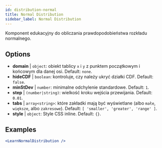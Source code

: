 ```yaml
---
id: distribution-normal
title: Normal Distribution
sidebar_label: Normal Distribution
---
```


Komponent edukacyjny do obliczania prawdopodobieństwa rozkładu normalnego.

## Options

* __domain__ | `object`: obiekt tablicy `x` i `y` z punktem początkowym i końcowym dla danej osi. Default: `none`.
* __hideCDF__ | `boolean`: kontroluje, czy należy ukryć działki CDF. Default: `false`.
* __minStDev__ | `number`: minimalne odchylenie standardowe. Default: `1`.
* __step__ | `(number|string)`: wielkość kroku wejścia przewijania. Default: `0.01`.
* __tabs__ | `array<string>`: które zakładki mają być wyświetlane (albo `małe`, `większe`, albo `zakresowe`). Default: `[
  'smaller',
  'greater',
  'range'
]`.
* __style__ | `object`: Style CSS inline. Default: `{}`.


## Examples

```jsx live
<LearnNormalDistribution />
```

